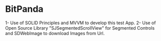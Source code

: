 # BitPanda

1- Use of SOLID Principles and MVVM to develop this test App.
2- Use of Open Source Library "SJSegmentedScrollView" for Segmented Controls and SDWebImage to download Images from Url.
